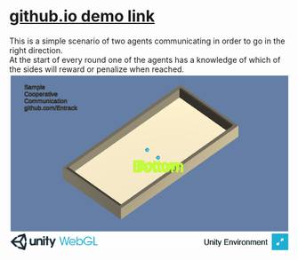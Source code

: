 # [github.io demo link](https://www.google.com)  
This is a simple scenario of two agents communicating in order to go in the right direction.  
At the start of every round one of the agents has a knowledge of which of the sides will reward or penalize when reached.  
![](run.gif)

